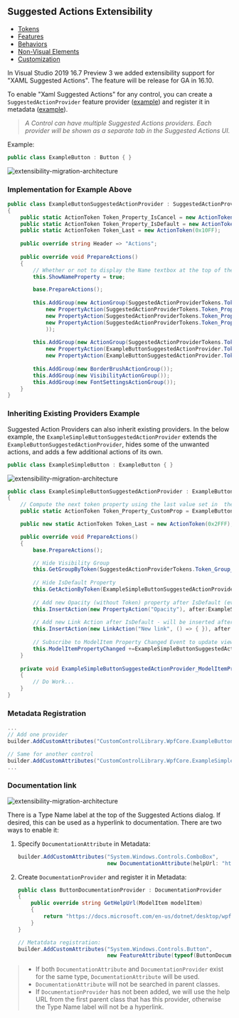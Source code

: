 ## Suggested Actions Extensibility

- [Tokens](./xaml-designer-suggested-actions-extensibility-tokens.md)
- [Features](./xaml-designer-suggested-actions-extensibility-features.md)
- [Behaviors](./xaml-designer-suggested-actions-extensibility-behaviors.md)
- [Non-Visual Elements](./xaml-designer-suggested-actions-extensibility-nonvisualelements.md)
- [Customization](./xaml-designer-suggested-actions-extensibility-customization.md)

In Visual Studio 2019 16.7 Preview 3 we added extensibility support for "XAML Suggested Actions". The feature will be release for GA in 16.10.
>
To enable "Xaml Suggested Actions" for any control, you can create a `SuggestedActionProvider` feature provider ([example](#implementation-for-example-above)) and register it in metadata ([example](#metadata-registration)).

>*A Control can have multiple Suggested Actions providers. Each provider will be shown as a separate tab in the Suggested Actions UI.*

Example:
```cs
public class ExampleButton : Button { }
```

![extensibility-migration-architecture](xaml-suggested-actions.png)

### Implementation for Example Above
```CS
public class ExampleButtonSuggestedActionProvider : SuggestedActionProvider
{
    public static ActionToken Token_Property_IsCancel = new ActionToken(0x1001);
    public static ActionToken Token_Property_IsDefault = new ActionToken(0x1002);
    public static ActionToken Token_Last = new ActionToken(0x10FF);
    
    public override string Header => "Actions";
    
    public override void PrepareActions()
    {
        // Whether or not to display the Name textbox at the top of the tab
        this.ShowNameProperty = true;

        base.PrepareActions();
        
        this.AddGroup(new ActionGroup(SuggestedActionProviderTokens.Token_Group_Common,
            new PropertyAction(SuggestedActionProviderTokens.Token_Property_Content, "Content"),
            new PropertyAction(SuggestedActionProviderTokens.Token_Property_Background, "Background"),
            new PropertyAction(SuggestedActionProviderTokens.Token_Property_IsEnabled, "IsEnabled")
            ));
        
        this.AddGroup(new ActionGroup(SuggestedActionProviderTokens.Token_Group_Specific,
            new PropertyAction(ExampleButtonSuggestedActionProvider.Token_Property_IsCancel,"IsCancel"),
            new PropertyAction(ExampleButtonSuggestedActionProvider.Token_Property_IsDefault,"IsDefault")));
        
        this.AddGroup(new BorderBrushActionGroup());
        this.AddGroup(new VisibilityActionGroup());
        this.AddGroup(new FontSettingsActionGroup());
    }
}
```
### Inheriting Existing Providers Example
Suggested Action Providers can also inherit existing providers. In the below example, the `ExampleSimpleButtonSuggestedActionProvider` extends the `ExampleButtonSuggestedActionProvider`, hides some of the unwanted actions, and adds a few additional actions of its own.

```cs
public class ExampleSimpleButton : ExampleButton { }
```

![extensibility-migration-architecture](xaml-suggested-actions-2.png)

```CS
public class ExampleSimpleButtonSuggestedActionProvider : ExampleButtonSuggestedActionProvider
{
    // Compute the next token property using the last value set in  the provider we're inheriting.
    public static ActionToken Token_Property_CustomProp = ExampleButtonSuggestedActionProviderToken_Last + 1;

    public new static ActionToken Token_Last = new ActionToken(0x2FFF);

    public override void PrepareActions()
    {
        base.PrepareActions();

        // Hide Visibility Group
        this.GetGroupByToken(SuggestedActionProviderTokens.Token_Group_VisibilitySettings).IsVisible =false;
        
        // Hide IsDefault Property
        this.GetActionByToken(ExampleSimpleButtonSuggestedActionProvider.Token_Property_IsDefault)IsVisible = false;
        
        // Add new Opacity (without Token) property after IsDefault (even if it was hidden before)
        this.InsertAction(new PropertyAction("Opacity"), after:ExampleSimpleButtonSuggestedActionProvider.Token_Property_IsDefault);
        
        // Add new Link Action after IsDefault - will be inserted after IsDefault, but before Opacity
        this.InsertAction(new LinkAction("New link", () => { }), after:ExampleSimpleButtonSuggestedActionProvider.Token_Property_IsDefault);
        
        // Subscribe to ModelItem Property Changed Event to update view if needed
        this.ModelItemPropertyChanged +=ExampleSimpleButtonSuggestedActionProvider_ModelItemPropertyChanged;
    }
    
    private void ExampleSimpleButtonSuggestedActionProvider_ModelItemPropertyChanged(object sender,PropertyChangedEventArgs e)
    {
        // Do Work...
    }
}
```

### Metadata Registration
```CS
...
// Add one provider
builder.AddCustomAttributes("CustomControlLibrary.WpfCore.ExampleButton", new FeatureAttribute(typeof(ExampleButtonSuggestedActionProvider)));

// Same for another control
builder.AddCustomAttributes("CustomControlLibrary.WpfCore.ExampleSimpleButton", new FeatureAttribute(typeof(ExampleSimpleButtonSuggestedActionProvider)));
...
```

### Documentation link
![extensibility-migration-architecture](xaml-suggested-actions-documentation.png)

There is a Type Name label at the top of the Suggested Actions dialog.
If desired, this can be used as a hyperlink to documentation. There are two ways to enable it:

1. Specify `DocumentationAttribute` in Metadata:

   ```csharp
   builder.AddCustomAttributes("System.Windows.Controls.ComboBox", 
                               new DocumentationAttribute(helpUrl: "https://docs.microsoft.com/en-us/dotnet/api/system.windows.controls.combobox"));
   ```

2. Create `DocumentationProvider` and register it in Metadata:

   ```csharp
   public class ButtonDocumentationProvider : DocumentationProvider
   {
       public override string GetHelpUrl(ModelItem modelItem)
       {
           return "https://docs.microsoft.com/en-us/dotnet/desktop/wpf/controls/button";
       }
   }
   
   // Metatdata registration:
   builder.AddCustomAttributes("System.Windows.Controls.Button",
                               new FeatureAttribute(typeof(ButtonDocumentationProvider));
   ```

   

>- If both `DocumentationAttribute`  and `DocumentationProvider` exist for the same type, `DocumentationAttribute`  will be used.
>- `DocumentationAttribute`  will not be searched in parent classes.
>- If `DocumentationProvider` has not been added, we will use the help URL from the first parent class that has this provider, otherwise the Type Name label will not be a hyperlink.